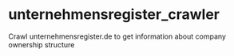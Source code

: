 # unternehmensregister_crawler
Crawl unternehmensregister.de to get information about company ownership structure
